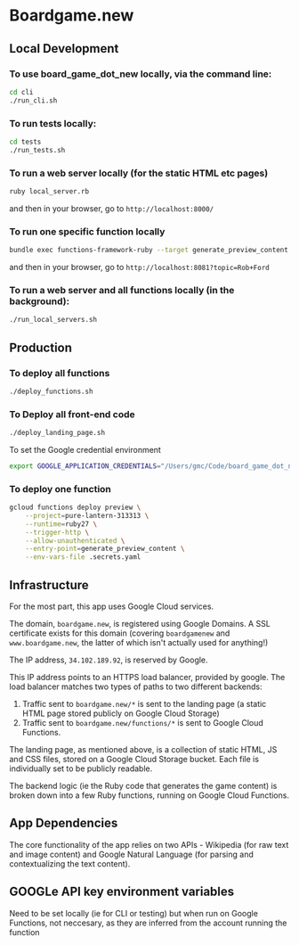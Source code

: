 # Boardgame.new

## Local Development

### To use board_game_dot_new locally, via the command line:
```bash
cd cli
./run_cli.sh
```

### To run tests locally:
```bash
cd tests
./run_tests.sh
```

### To run a web server locally (for the static HTML etc pages)
```bash
ruby local_server.rb
```
and then in your browser, go to `http://localhost:8000/`

### To run one specific function locally
```bash
bundle exec functions-framework-ruby --target generate_preview_content
```
and then in your browser, go to `http://localhost:8081?topic=Rob+Ford`

### To run a web server and all functions locally (in the background):
```bash
./run_local_servers.sh
```


## Production

### To deploy all functions
```bash
./deploy_functions.sh
```

### To Deploy all front-end code
```bash
./deploy_landing_page.sh
```

To set the Google credential environment
```bash
export GOOGLE_APPLICATION_CREDENTIALS="/Users/gmc/Code/board_game_dot_new/google_application_credentials.json"
```

### To deploy one function
```bash
gcloud functions deploy preview \
    --project=pure-lantern-313313 \
    --runtime=ruby27 \
    --trigger-http \
    --allow-unauthenticated \
    --entry-point=generate_preview_content \
    --env-vars-file .secrets.yaml
```

## Infrastructure
For the most part, this app uses Google Cloud services. 

The domain, `boardgame.new`, is registered using Google Domains. A SSL certificate exists for this domain (covering `boardgamenew` and `www.boardgame.new`, the latter of which isn't actually used for anything!)

The IP address, `34.102.189.92`, is reserved by Google.

This IP address points to an HTTPS load balancer, provided by google. The load balancer matches two types of paths to two different backends:
1) Traffic sent to `boardgame.new/*` is sent to the landing page (a static HTML page stored publicly on Google Cloud Storage)
2) Traffic sent to `boardgame.new/functions/*` is sent to Google Cloud Functions.

The landing page, as mentioned above, is a collection of static HTML, JS and CSS files, stored on a Google Cloud Storage bucket. Each file is individually set to be publicly readable.

The backend logic (ie the Ruby code that generates the game content) is broken down into a few Ruby functions, running on Google Cloud Functions.

## App Dependencies
The core functionality of the app relies on two APIs - Wikipedia (for raw text and image content) and Google Natural Language (for parsing and contextualizing the text content).

## GOOGLe API key environment variables
Need to be set locally (ie for CLI or testing) but when run on Google Functions, not neccesary, as they are inferred from the account running the function
